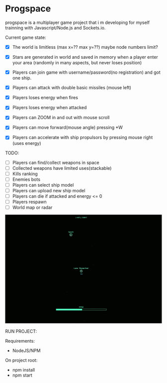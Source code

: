 # Progspace

progspace is a multiplayer game project that i m developing for myself trainning with Javascript/Node.js and Sockets.io.

Current game state:

* [x] The world is limitless (max x=?? max y=??) maybe node numbers limit?
* [x] Stars are generated in world and saved in memory when a player enter your area (randomly in many aspects, but never loses position)
* [x] Players can join game with username/password(no registration) and got one ship.
* [x] Players can attack with double basic missiles (mouse left)
* [x] Players loses energy when fires
* [x] Players loses energy when attacked
* [x] Players can ZOOM in and out with mouse scroll
* [x] Players can move forward(mouse angle) pressing *W
* [x] Players can accelerate with ship propulsors by pressing mouse right (uses energy)


TODO:

* [ ] Players can find/collect weapons in space
* [ ] Collected weapons have limited uses(stackable)
* [ ] Kills ranking
* [ ] Enemies bots
* [ ] Players can select ship model
* [ ] Players can upload new ship model
* [ ] Players can die if attacked and energy <= 0
* [ ] Players respawn
* [ ] World map or radar

![](demo.gif)

RUN PROJECT:

Requirements:
* NodeJS/NPM

On project root:
* npm install
* npm start
